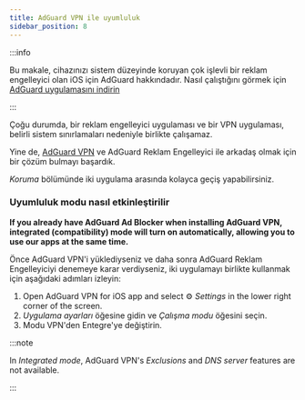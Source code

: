 ```yaml
---
title: AdGuard VPN ile uyumluluk
sidebar_position: 8
---
```


:::info

Bu makale, cihazınızı sistem düzeyinde koruyan çok işlevli bir reklam engelleyici olan iOS için AdGuard hakkındadır. Nasıl çalıştığını görmek için [AdGuard uygulamasını indirin](https://agrd.io/download-kb-adblock)

:::

Çoğu durumda, bir reklam engelleyici uygulaması ve bir VPN uygulaması, belirli sistem sınırlamaları nedeniyle birlikte çalışamaz.

Yine de, [AdGuard VPN](https://adguard-vpn.com/) ve AdGuard Reklam Engelleyici ile arkadaş olmak için bir çözüm bulmayı başardık.

_Koruma_ bölümünde iki uygulama arasında kolayca geçiş yapabilirsiniz.

### Uyumluluk modu nasıl etkinleştirilir

**If you already have AdGuard Ad Blocker when installing AdGuard VPN, integrated (compatibility) mode will turn on automatically, allowing you to use our apps at the same time.**

Önce AdGuard VPN'i yüklediyseniz ve daha sonra AdGuard Reklam Engelleyiciyi denemeye karar verdiyseniz, iki uygulamayı birlikte kullanmak için aşağıdaki adımları izleyin:

1. Open AdGuard VPN for iOS app and select ⚙ _Settings_ in the lower right corner of the screen.
2. _Uygulama ayarları_ öğesine gidin ve _Çalışma modu_ öğesini seçin.
3. Modu VPN'den Entegre'ye değiştirin.

:::note

In _Integrated mode_, AdGuard VPN's _Exclusions_ and _DNS server_ features are not available.

:::
